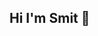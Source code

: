 ## Hi I'm Smit 👋

<!--
**smitpatel2/smitpatel2** is a ✨ _special_ ✨ repository because its `README.md` (this file) appears on your GitHub profile.

Here are some ideas to get you started:
- 🧩 I’m a full-stack developer who enjoys building everything from responsive frontends to scalable backend systems
- 🔭 I’m currently working on ... Building an AI-powered tool that helps creators turn long podcast episodes into short, engaging video clips. The goal is to make it easier for people to share the best moments from their content on platforms like TikTok, YouTube Shorts, and Instagram Reels all in just a few clicks.

- 📫 How to reach me: You can reach me through my email - s.patel162002@gmail.com

-->
